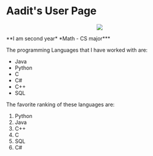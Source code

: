 # Aadit's User Page

<p align="center">
  <img src="https://user-images.githubusercontent.com/97692709/230689442-d839bea1-f750-4726-b4ff-216f0420279f.jpg">
</p>
**I am second year* *Math - CS major***



The programming Languages that I have worked with are:
 - Java
 - Python
 - C
 - C#
 - C++
 - SQL

The favorite ranking of these languages are:
1. Python
2. Java
3. C++
4. C
5. SQL
6. C#


